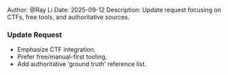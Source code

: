 Author: @Ray Li
Date: 2025-09-12
Description: Update request focusing on CTFs, free tools, and authoritative sources.

### Update Request
- Emphasize CTF integration.
- Prefer free/manual-first tooling.
- Add authoritative ‘ground truth’ reference list.
